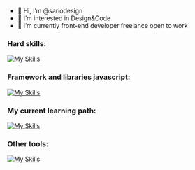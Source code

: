 - 👋 Hi, I’m @sariodesign
- 👀 I’m interested in Design&Code
- 🌱 I’m currently front-end developer freelance open to work

### Hard skills:
[![My Skills](https://skillicons.dev/icons?i=js,html,css,sass,tailwind,bootstrap)](https://skillicons.dev)

### Framework and libraries javascript:
[![My Skills](https://skillicons.dev/icons?i=vue,nuxt,react,next,astro,svelte)](https://skillicons.dev)

### My current learning path:
[![My Skills](https://skillicons.dev/icons?i=cs,dotnet,azure,mysql,postgres,nodejs,mongodb,docker)](https://skillicons.dev)

### Other tools:
[![My Skills](https://skillicons.dev/icons?i=vscode,figma,git,graphql,gulp,jest,postman,prisma,supabase,ts,vite,vitest,webpack,wordpress)](https://skillicons.dev)


<!---
sariodesign/sariodesign is a ✨ special ✨ repository because its `README.md` (this file) appears on your GitHub profile.
You can click the Preview link to take a look at your changes.
--->
